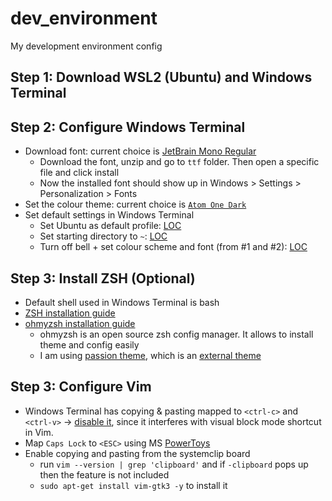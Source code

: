 # dev_environment
My development environment config

## Step 1: Download WSL2 (Ubuntu) and Windows Terminal
## Step 2: Configure Windows Terminal
- Download font: current choice is [JetBrain Mono Regular](https://www.jetbrains.com/lp/mono/#font-family)
  - Download the font, unzip and go to `ttf` folder. Then open a specific file and click install
  - Now the installed font should show up in Windows > Settings > Personalization > Fonts
- Set the colour theme: current choice is [`Atom One Dark`](https://github.com/anngineer21/dev_environment/blob/main/settings.json#L79-L101)
- Set default settings in Windows Terminal
  - Set Ubuntu as default profile: [LOC](https://github.com/anngineer21/dev_environment/blob/51202a31d963116ec87cf022a129edf27031a83c/settings.json#L33) 
  - Set starting directory to `~`: [LOC](https://github.com/anngineer21/dev_environment/blob/51202a31d963116ec87cf022a129edf27031a83c/settings.json#L67)
  - Turn off bell + set colour scheme and font (from #1 and #2): [LOC](https://github.com/anngineer21/dev_environment/blob/51202a31d963116ec87cf022a129edf27031a83c/settings.json#L38-L45)
## Step 3: Install ZSH (Optional)
- Default shell used in Windows Terminal is bash
- [ZSH installation guide](https://github.com/ohmyzsh/ohmyzsh/wiki/Installing-ZSH)
- [ohmyzsh installation guide](https://github.com/ohmyzsh/ohmyzsh)
  - ohmyzsh is an open source zsh config manager. It allows to install theme and config easily
  - I am using [passion theme](https://github.com/ChesterYue/ohmyzsh-theme-passion), which is an [external theme](https://github.com/ohmyzsh/ohmyzsh/wiki/External-themes)
## Step 3: Configure Vim
- Windows Terminal has copying & pasting mapped to `<ctrl-c>` and `<ctrl-v>` -> [disable it](https://github.com/anngineer21/dev_environment/blob/main/settings.json#L5-L16), since it interferes with visual block mode shortcut in Vim.
- Map `Caps Lock` to `<ESC>` using MS [PowerToys](https://github.com/microsoft/PowerToys)
- Enable copying and pasting from the systemclip board
  - run `vim --version | grep 'clipboard'` and if `-clipboard` pops up then the feature is not included
  - `sudo apt-get install vim-gtk3 -y` to install it
